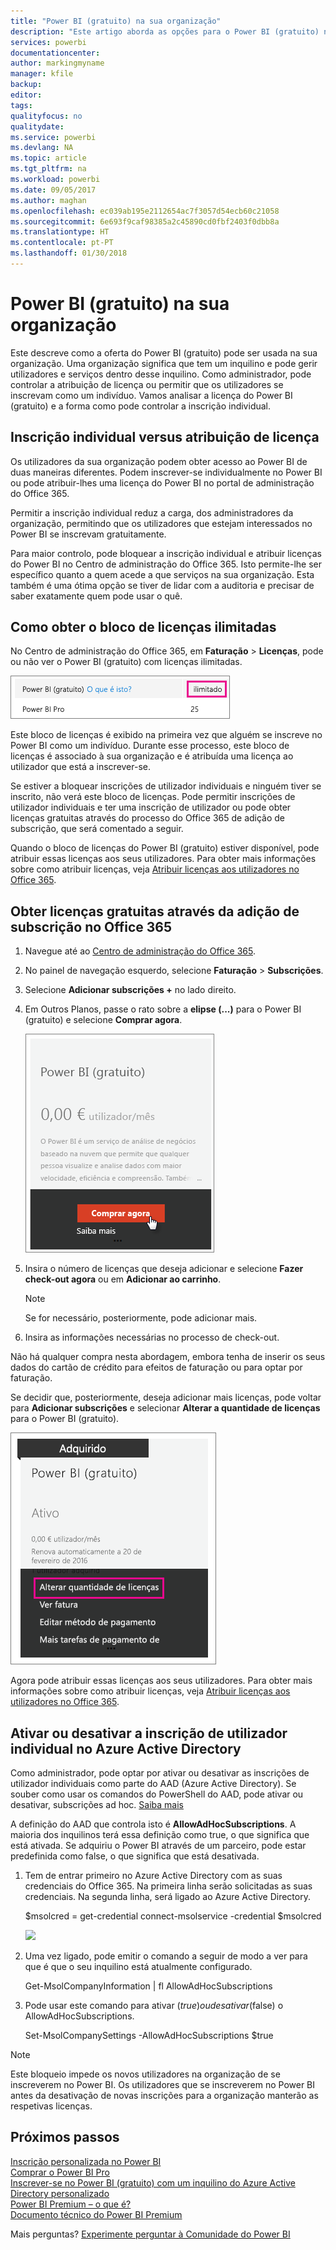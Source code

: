 ```yaml
---
title: "Power BI (gratuito) na sua organização"
description: "Este artigo aborda as opções para o Power BI (gratuito) numa perspetiva organizacional. Se for o Administrador do seu inquilino, mostra-lhe como gerir as inscrições gratuitas."
services: powerbi
documentationcenter: 
author: markingmyname
manager: kfile
backup: 
editor: 
tags: 
qualityfocus: no
qualitydate: 
ms.service: powerbi
ms.devlang: NA
ms.topic: article
ms.tgt_pltfrm: na
ms.workload: powerbi
ms.date: 09/05/2017
ms.author: maghan
ms.openlocfilehash: ec039ab195e2112654ac7f3057d54ecb60c21058
ms.sourcegitcommit: 6e693f9caf98385a2c45890cd0fbf2403f0dbb8a
ms.translationtype: HT
ms.contentlocale: pt-PT
ms.lasthandoff: 01/30/2018
---
```

# <a name="power-bi-free-in-your-organization"></a>Power BI (gratuito) na sua organização
Este descreve como a oferta do Power BI (gratuito) pode ser usada na sua organização. Uma organização significa que tem um inquilino e pode gerir utilizadores e serviços dentro desse inquilino. Como administrador, pode controlar a atribuição de licença ou permitir que os utilizadores se inscrevam como um indivíduo. Vamos analisar a licença do Power BI (gratuito) e a forma como pode controlar a inscrição individual.

## <a name="individual-sign-up-versus-license-assignment"></a>Inscrição individual versus atribuição de licença
Os utilizadores da sua organização podem obter acesso ao Power BI de duas maneiras diferentes. Podem inscrever-se individualmente no Power BI ou pode atribuir-lhes uma licença do Power BI no portal de administração do Office 365.

Permitir a inscrição individual reduz a carga, dos administradores da organização, permitindo que os utilizadores que estejam interessados no Power BI se inscrevam gratuitamente.

Para maior controlo, pode bloquear a inscrição individual e atribuir licenças do Power BI no Centro de administração do Office 365. Isto permite-lhe ser específico quanto a quem acede a que serviços na sua organização. Esta também é uma ótima opção se tiver de lidar com a auditoria e precisar de saber exatamente quem pode usar o quê.

## <a name="how-to-get-the-unlimited-license-block"></a>Como obter o bloco de licenças ilimitadas
No Centro de administração do Office 365, em **Faturação** > **Licenças**, pode ou não ver o Power BI (gratuito) com licenças ilimitadas.

![](media/service-admin-service-free-in-your-organization/unlimited-licenses.png)

Este bloco de licenças é exibido na primeira vez que alguém se inscreve no Power BI como um indivíduo. Durante esse processo, este bloco de licenças é associado à sua organização e é atribuída uma licença ao utilizador que está a inscrever-se.

Se estiver a bloquear inscrições de utilizador individuais e ninguém tiver se inscrito, não verá este bloco de licenças. Pode permitir inscrições de utilizador individuais e ter uma inscrição de utilizador ou pode obter licenças gratuitas através do processo do Office 365 de adição de subscrição, que será comentado a seguir.

Quando o bloco de licenças do Power BI (gratuito) estiver disponível, pode atribuir essas licenças aos seus utilizadores. Para obter mais informações sobre como atribuir licenças, veja [Atribuir licenças aos utilizadores no Office 365](https://support.office.com/article/Assign-or-unassign-licenses-for-Office-365-for-business-997596b5-4173-4627-b915-36abac6786dc).

## <a name="getting-free-licenses-via-add-subscription-within-office-365"></a>Obter licenças gratuitas através da adição de subscrição no Office 365
1. Navegue até ao [Centro de administração do Office 365](https://portal.office.com/admin/default.aspx).
2. No painel de navegação esquerdo, selecione **Faturação** > **Subscrições**.
3. Selecione **Adicionar subscrições +** no lado direito.
4. Em Outros Planos, passe o rato sobre a **elipse (...)** para o Power BI (gratuito) e selecione **Comprar agora**.
   
    ![](media/service-admin-service-free-in-your-organization/buy-powerbi-free.png)
5. Insira o número de licenças que deseja adicionar e selecione **Fazer check-out agora** ou em **Adicionar ao carrinho**.
   
   > [!NOTE]
   > Se for necessário, posteriormente, pode adicionar mais.
   > 
   > 
6. Insira as informações necessárias no processo de check-out.

Não há qualquer compra nesta abordagem, embora tenha de inserir os seus dados do cartão de crédito para efeitos de faturação ou para optar por faturação.

Se decidir que, posteriormente, deseja adicionar mais licenças, pode voltar para **Adicionar subscrições** e selecionar **Alterar a quantidade de licenças** para o Power BI (gratuito).

![](media/service-admin-service-free-in-your-organization/change-license-quantity.png)

Agora pode atribuir essas licenças aos seus utilizadores. Para obter mais informações sobre como atribuir licenças, veja [Atribuir licenças aos utilizadores no Office 365](https://support.office.com/article/Assign-or-unassign-licenses-for-Office-365-for-business-997596b5-4173-4627-b915-36abac6786dc).

## <a name="enable-or-disable-individual-user-sign-up-in-azure-active-directory"></a>Ativar ou desativar a inscrição de utilizador individual no Azure Active Directory
Como administrador, pode optar por ativar ou desativar as inscrições de utilizador individuais como parte do AAD (Azure Active Directory). Se souber como usar os comandos do PowerShell do AAD, pode ativar ou desativar, subscrições ad hoc. [Saiba mais](https://technet.microsoft.com/library/jj151815.aspx)

A definição do AAD que controla isto é **AllowAdHocSubscriptions**. A maioria dos inquilinos terá essa definição como true, o que significa que está ativada. Se adquiriu o Power BI através de um parceiro, pode estar predefinida como false, o que significa que está desativada.

1. Tem de entrar primeiro no Azure Active Directory com as suas credenciais do Office 365. Na primeira linha serão solicitadas as suas credenciais. Na segunda linha, será ligado ao Azure Active Directory.
   
     $msolcred = get-credential   connect-msolservice -credential $msolcred
   
   ![](media/service-admin-service-free-in-your-organization/aad-signin.png)
2. Uma vez ligado, pode emitir o comando a seguir de modo a ver para que é que o seu inquilino está atualmente configurado.
   
     Get-MsolCompanyInformation | fl AllowAdHocSubscriptions
3. Pode usar este comando para ativar ($true) ou desativar ($false) o AllowAdHocSubscriptions.
   
     Set-MsolCompanySettings -AllowAdHocSubscriptions $true

> [!NOTE]
> Este bloqueio impede os novos utilizadores na organização de se inscreverem no Power BI. Os utilizadores que se inscreverem no Power BI antes da desativação de novas inscrições para a organização manterão as respetivas licenças.
> 
> 

## <a name="next-steps"></a>Próximos passos
[Inscrição personalizada no Power BI](service-self-service-signup-for-power-bi.md)  
[Comprar o Power BI Pro](service-admin-purchasing-power-bi-pro.md)  
[Inscrever-se no Power BI (gratuito) com um inquilino do Azure Active Directory personalizado](developer/create-an-azure-active-directory-tenant.md)  
[Power BI Premium – o que é?](service-premium.md)  
[Documento técnico do Power BI Premium](https://aka.ms/pbipremiumwhitepaper)  

Mais perguntas? [Experimente perguntar à Comunidade do Power BI](http://community.powerbi.com/)

